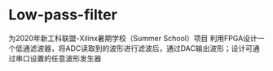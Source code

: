 # Low-pass-filter
为2020年新工科联盟-Xilinx暑期学校（Summer School）项目
利用FPGA设计一个低通滤波器，将ADC读取到的波形进行滤波后，通过DAC输出波形；设计可通过串口设置的任意波形发生器

